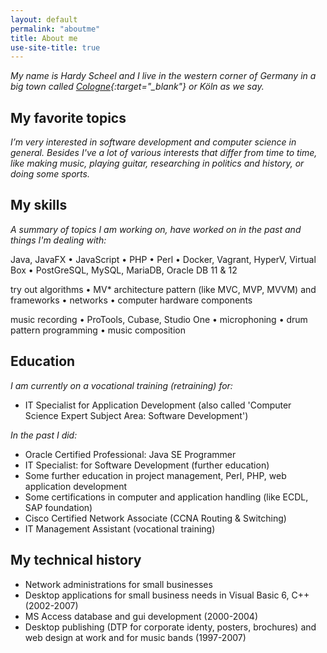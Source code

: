 ```yaml
---
layout: default
permalink: "aboutme"
title: About me
use-site-title: true
---
```


<!--
This is a standard page, so routing must be directly under TLD not /blog/.
New:
layout: default

Old:
layout: page
-->

*My name is Hardy Scheel and I live in the western corner of Germany in a big town called [Cologne](https://www.google.de/maps/place/K%C3%B6ln/@50.9576191,6.8272414,47035m/data=!3m2!1e3!4b1!4m5!3m4!1s0x47bf259169ab2fe5:0x42760fc4a2a77f0!8m2!3d50.937531!4d6.9602786){:target="_blank"} or Köln as we say.*

## My favorite topics
*I’m very interested in software development and computer science in general. Besides I've a lot of various interests that differ from time to time, like making music, playing guitar, researching in politics and history, or doing some sports.*

## My skills
*A summary of topics I am working on, have worked on in the past and things I'm dealing with:*

Java, JavaFX &bull; JavaScript &bull; PHP &bull; Perl &bull; Docker, Vagrant, HyperV, Virtual Box &bull; PostGreSQL, MySQL, MariaDB, Oracle DB 11 & 12

try out algorithms &bull; MV* architecture pattern (like MVC, MVP, MVVM) and frameworks &bull; networks &bull; computer hardware components

music recording &bull; ProTools, Cubase, Studio One &bull; microphoning &bull; drum pattern programming &bull; music composition

<!--
## My works (currently)
-->

## Education
*I am currently on a vocational training (retraining) for:*
- IT Specialist for Application Development (also called 'Computer Science Expert Subject Area: Software Development')

*In the past I did:*
- Oracle Certified Professional: Java SE Programmer
- IT Specialist: for Software Development (further education)
- Some further education in project management, Perl, PHP, web application development
- Some certifications in computer and application handling (like ECDL, SAP foundation)
- Cisco Certified Network Associate (CCNA Routing & Switching)
- IT Management Assistant (vocational training)

## My technical history
- Network administrations for small businesses
- Desktop applications for small business needs in Visual Basic 6, C++ (2002-2007)
- MS Access database and gui development (2000-2004)
- Desktop publishing (DTP for corporate identy, posters, brochures) and web design at work and for music bands (1997-2007)
